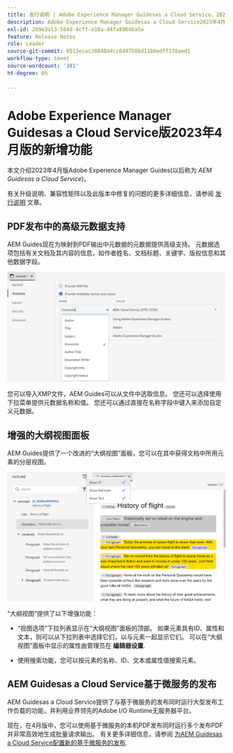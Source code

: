 ```yaml
---
title: 发行说明 | Adobe Experience Manager Guidesas a Cloud Service，2023年4月版
description: Adobe Experience Manager Guidesas a Cloud Service2023年4月版
exl-id: 269e3a13-584d-4cff-a18a-d4fa89646a5a
feature: Release Notes
role: Leader
source-git-commit: 0513ecac38840a4cc649758bd1180edff1f8aed1
workflow-type: tm+mt
source-wordcount: '381'
ht-degree: 0%

---
```


# Adobe Experience Manager Guidesas a Cloud Service版2023年4月版的新增功能

本文介绍2023年4月版Adobe Experience Manager Guides(以后称为 *AEM Guidesas a Cloud Service*)。

有关升级说明、兼容性矩阵以及此版本中修复的问题的更多详细信息，请参阅 [发行说明](release-notes-2023.4.0.md) 文章。

## PDF发布中的高级元数据支持

AEM Guides现在为映射到PDF输出中元数据的元数据提供高级支持。 元数据选项包括有关文档及其内容的信息，如作者姓名、文档标题、关键字、版权信息和其他数据字段。

<img src="assets/pdf-metadata.png" alt=" 原生pdf元数据">

您可以导入XMP文件，AEM Guides可以从文件中选取信息。 您还可以选择使用下拉菜单提供元数据名称和值。 您还可以通过直接在名称字段中键入来添加自定义元数据。


## 增强的大纲视图面板

AEM Guides提供了一个改进的“大纲视图”面板，您可以在其中获得文档中所用元素的分层视图。

<img src="assets/select-element-content-outline-view_cs.png" alt=" 原生pdf元数据">

“大纲视图”提供了以下增强功能：

* “视图选项”下拉列表显示在“大纲视图”面板的顶部。 如果元素具有ID、属性和文本，则可以从下拉列表中选择它们，以与元素一起显示它们。 可以在“大纲视图”面板中显示的属性由管理员在 **编辑器设置**.

* 使用搜索功能，您可以按元素的名称、ID、文本或属性值搜索元素。


## AEM Guidesas a Cloud Service基于微服务的发布

AEM Guidesas a Cloud Service提供了与基于微服务的发布同时运行大型发布工作负载的功能，并利用业界领先的Adobe I/O Runtime无服务器平台。

现在，在4月版中，您可以使用基于微服务的本机PDF发布同时运行多个发布PDF并非常高效地生成批量请求输出。
有关更多详细信息，请参阅 [为AEM Guidesas a Cloud Service配置新的基于微服务的发布](../knowledge-base/publishing/configure-microservices.md).
